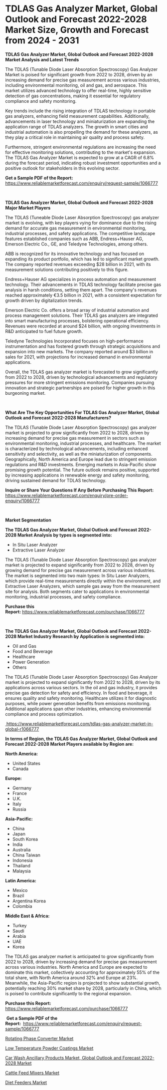<p><h1>TDLAS Gas Analyzer Market, Global Outlook and Forecast 2022-2028 Market Size, Growth and Forecast from 2024 - 2031</h1></p><p><strong>TDLAS Gas Analyzer Market, Global Outlook and Forecast 2022-2028 Market Analysis and Latest Trends</strong></p>
<p><p>The TDLAS (Tunable Diode Laser Absorption Spectroscopy) Gas Analyzer Market is poised for significant growth from 2022 to 2028, driven by an increasing demand for precise gas measurement across various industries, including environmental monitoring, oil and gas, and aerospace. This market utilizes advanced technology to offer real-time, highly sensitive detection of gas concentrations, making it essential for regulatory compliance and safety monitoring.</p><p>Key trends include the rising integration of TDLAS technology in portable gas analyzers, enhancing field measurement capabilities. Additionally, advancements in laser technology and miniaturization are expanding the application range of TDLAS analyzers. The growth in smart cities and industrial automation is also propelling the demand for these analyzers, as they play a critical role in maintaining air quality and process safety.</p><p>Furthermore, stringent environmental regulations are increasing the need for effective monitoring solutions, contributing to the market's expansion. The TDLAS Gas Analyzer Market is expected to grow at a CAGR of 6.8% during the forecast period, indicating robust investment opportunities and a positive outlook for stakeholders in this evolving sector.</p></p>
<p><strong>Get a Sample PDF of the Report:&nbsp;</strong> <a href="https://www.reliablemarketforecast.com/enquiry/request-sample/1066777?utm_campaign=1130&utm_medium=2&utm_source=Github&utm_content=ia&utm_term=04122024&utm_id=tdlas-gas-analyzer-market-global-outlook-and-forecast-2022-2028">https://www.reliablemarketforecast.com/enquiry/request-sample/1066777</a></p>
<p>&nbsp;</p>
<p><strong>TDLAS Gas Analyzer Market, Global Outlook and Forecast 2022-2028 Major Market Players</strong></p>
<p><p>The TDLAS (Tuneable Diode Laser Absorption Spectroscopy) gas analyzer market is evolving, with key players vying for dominance due to the rising demand for accurate gas measurement in environmental monitoring, industrial processes, and safety applications. The competitive landscape features established companies such as ABB, Endress+Hauser AG, Emerson Electric Co., GE, and Teledyne Technologies, among others.</p><p>ABB is recognized for its innovative technology and has focused on expanding its product portfolio, which has led to significant market growth. The company reported revenues exceeding $28 billion in 2021, with its measurement solutions contributing positively to this figure.</p><p>Endress+Hauser AG specializes in process automation and measurement technology. Their advancements in TDLAS technology facilitate precise gas analysis in harsh conditions, setting them apart. The company's revenues reached approximately €3.5 billion in 2021, with a consistent expectation for growth driven by digitalization trends.</p><p>Emerson Electric Co. offers a broad array of industrial automation and process management solutions. Their TDLAS gas analyzers are integrated into smart manufacturing processes, bolstering operational efficiency. Revenues were recorded at around $24 billion, with ongoing investments in R&D anticipated to fuel future growth.</p><p>Teledyne Technologies Incorporated focuses on high-performance instrumentation and has fostered growth through strategic acquisitions and expansion into new markets. The company reported around $3 billion in sales for 2021, with projections for increased demand in environmental applications.</p><p>Overall, the TDLAS gas analyzer market is forecasted to grow significantly from 2022 to 2028, driven by technological advancements and regulatory pressures for more stringent emissions monitoring. Companies pursuing innovation and strategic partnerships are poised for higher growth in this burgeoning market.</p></p>
<p>&nbsp;</p>
<p><strong>What Are The Key Opportunities For TDLAS Gas Analyzer Market, Global Outlook and Forecast 2022-2028 Manufacturers?</strong></p>
<p><p>The TDLAS (Tunable Diode Laser Absorption Spectroscopy) gas analyzer market is projected to grow significantly from 2022 to 2028, driven by increasing demand for precise gas measurement in sectors such as environmental monitoring, industrial processes, and healthcare. The market is characterized by technological advancements, including enhanced sensitivity and selectivity, as well as the miniaturization of components. Geographically, North America and Europe lead due to stringent emission regulations and R&D investments. Emerging markets in Asia-Pacific show promising growth potential. The future outlook remains positive, supported by increasing applications in renewable energy and safety monitoring, driving sustained demand for TDLAS technology.</p></p>
<p><strong>Inquire or Share Your Questions If Any Before Purchasing This Report:</strong> <a href="https://www.reliablemarketforecast.com/enquiry/pre-order-enquiry/1066777?utm_campaign=1130&utm_medium=2&utm_source=Github&utm_content=ia&utm_term=04122024&utm_id=tdlas-gas-analyzer-market-global-outlook-and-forecast-2022-2028">https://www.reliablemarketforecast.com/enquiry/pre-order-enquiry/1066777</a></p>
<p>&nbsp;</p>
<p><strong>Market Segmentation</strong></p>
<p><strong>The TDLAS Gas Analyzer Market, Global Outlook and Forecast 2022-2028 Market Analysis by types is segmented into:</strong></p>
<p><ul><li>In Situ Laser Analyzer</li><li>Extractive Laser Analyzer</li></ul></p>
<p><p>The TDLAS (Tunable Diode Laser Absorption Spectroscopy) gas analyzer market is projected to expand significantly from 2022 to 2028, driven by growing demand for precise gas measurement across various industries. The market is segmented into two main types: In Situ Laser Analyzers, which provide real-time measurements directly within the environment, and Extractive Laser Analyzers, which sample gas away from the measurement site for analysis. Both segments cater to applications in environmental monitoring, industrial processes, and safety compliance.</p></p>
<p><strong>Purchase this Report:&nbsp;</strong><a href="https://www.reliablemarketforecast.com/purchase/1066777?utm_campaign=1130&utm_medium=2&utm_source=Github&utm_content=ia&utm_term=04122024&utm_id=tdlas-gas-analyzer-market-global-outlook-and-forecast-2022-2028">https://www.reliablemarketforecast.com/purchase/1066777</a></p>
<p>&nbsp;</p>
<p><strong>The TDLAS Gas Analyzer Market, Global Outlook and Forecast 2022-2028 Market Industry Research by Application is segmented into:</strong></p>
<p><ul><li>Oil and Gas</li><li>Food and Beverage</li><li>Healthcare</li><li>Power Generation</li><li>Others</li></ul></p>
<p><p>The TDLAS (Tunable Diode Laser Absorption Spectroscopy) Gas Analyzer market is projected to expand significantly from 2022 to 2028, driven by its applications across various sectors. In the oil and gas industry, it provides precise gas detection for safety and efficiency. In food and beverage, it ensures quality and safety monitoring. Healthcare utilizes it for diagnostic purposes, while power generation benefits from emissions monitoring. Additional applications span other industries, enhancing environmental compliance and process optimization.</p></p>
<p><a href="https://www.reliablemarketforecast.com/tdlas-gas-analyzer-market-in-global-r1066777?utm_campaign=1130&utm_medium=2&utm_source=Github&utm_content=ia&utm_term=04122024&utm_id=tdlas-gas-analyzer-market-global-outlook-and-forecast-2022-2028">&nbsp;https://www.reliablemarketforecast.com/tdlas-gas-analyzer-market-in-global-r1066777</a></p>
<p><strong>In terms of Region, the TDLAS Gas Analyzer Market, Global Outlook and Forecast 2022-2028 Market Players available by Region are:</strong></p>
<p>
    <p> <strong> North America: </strong>
        <ul>
            <li>United States</li>
            <li>Canada</li>
        </ul>
        </p> 
    <p> <strong> Europe: </strong>
        <ul>
            <li>Germany</li>
            <li>France</li>
            <li>U.K.</li>
            <li>Italy</li>
            <li>Russia</li>
        </ul>
        </p> 
    <p> <strong> Asia-Pacific: </strong>
        <ul>
            <li>China</li>
            <li>Japan</li>
            <li>South Korea</li>
            <li>India</li>
            <li>Australia</li>
            <li>China Taiwan</li>
            <li>Indonesia</li>
            <li>Thailand</li>
            <li>Malaysia</li>
        </ul>
        </p> 
    <p> <strong> Latin America: </strong>
        <ul>
            <li>Mexico</li>
            <li>Brazil</li>
            <li>Argentina Korea</li>
            <li>Colombia</li>
        </ul>
        </p> 
    <p> <strong> Middle East & Africa: </strong>
        <ul>
            <li>Turkey</li>
            <li>Saudi</li>
            <li>Arabia</li>
            <li>UAE</li>
            <li>Korea</li>
        </ul>
    </p>
    </p>
<p><p>The TDLAS gas analyzer market is anticipated to grow significantly from 2022 to 2028, driven by increasing demand for precise gas measurement across various industries. North America and Europe are expected to dominate this market, collectively accounting for approximately 55% of the total share, with North America around 32% and Europe at 23%. Meanwhile, the Asia-Pacific region is projected to show substantial growth, potentially reaching 30% market share by 2028, particularly in China, which is poised to contribute significantly to the regional expansion.</p></p>
<p><strong>Purchase this Report: </strong><a href="https://www.reliablemarketforecast.com/purchase/1066777?utm_campaign=1130&utm_medium=2&utm_source=Github&utm_content=ia&utm_term=04122024&utm_id=tdlas-gas-analyzer-market-global-outlook-and-forecast-2022-2028">https://www.reliablemarketforecast.com/purchase/1066777</a></p>
<p>&nbsp;<strong>Get a Sample PDF of the Report:&nbsp;&nbsp;</strong><a href="https://www.reliablemarketforecast.com/enquiry/request-sample/1066777?utm_campaign=1130&utm_medium=2&utm_source=Github&utm_content=ia&utm_term=04122024&utm_id=tdlas-gas-analyzer-market-global-outlook-and-forecast-2022-2028">https://www.reliablemarketforecast.com/enquiry/request-sample/1066777</a></p>
<p><strong></strong></p>
<p><p><a href="https://issuu.com/reportprime-2/docs/rotating-phase-converter-market-size-2030.pptx?utm_campaign=1130&utm_medium=2&utm_source=Github&utm_content=ia&utm_term=04122024&utm_id=tdlas-gas-analyzer-market-global-outlook-and-forecast-2022-2028">Rotating Phase Converter Market</a></p><p><a href="https://issuu.com/reportprime-2/docs/low-temperature-powder-coatings-market-size-2030.p?utm_campaign=1130&utm_medium=2&utm_source=Github&utm_content=ia&utm_term=04122024&utm_id=tdlas-gas-analyzer-market-global-outlook-and-forecast-2022-2028">Low Temperature Powder Coatings Market</a></p><p><a href="https://github.com/RickHolmes3/Market-Research-Report-List-7/blob/main/car-wash-ancillary-products-market-global-outlook-and-forecast-2022-2028-market.md?utm_campaign=1130&utm_medium=2&utm_source=Github&utm_content=ia&utm_term=04122024&utm_id=tdlas-gas-analyzer-market-global-outlook-and-forecast-2022-2028">Car Wash Ancillary Products Market, Global Outlook and Forecast 2022-2028 Market</a></p><p><a href="https://www.linkedin.com/pulse/cattle-feed-mixers-market-outlook-current-assessment-future-tdfje?utm_campaign=1130&utm_medium=2&utm_source=Github&utm_content=ia&utm_term=04122024&utm_id=tdlas-gas-analyzer-market-global-outlook-and-forecast-2022-2028">Cattle Feed Mixers Market</a></p><p><a href="https://www.linkedin.com/pulse/navigating-global-diet-feeders-market-from-trends-strategy-mi1re?utm_campaign=1130&utm_medium=2&utm_source=Github&utm_content=ia&utm_term=04122024&utm_id=tdlas-gas-analyzer-market-global-outlook-and-forecast-2022-2028">Diet Feeders Market</a></p></p>
